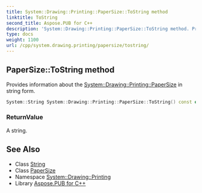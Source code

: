 ```yaml
---
title: System::Drawing::Printing::PaperSize::ToString method
linktitle: ToString
second_title: Aspose.PUB for C++
description: 'System::Drawing::Printing::PaperSize::ToString method. Provides information about the System::Drawing::Printing::PaperSize in string form in C++.'
type: docs
weight: 1100
url: /cpp/system.drawing.printing/papersize/tostring/
---
```

## PaperSize::ToString method


Provides information about the [System::Drawing::Printing::PaperSize](../) in string form.

```cpp
System::String System::Drawing::Printing::PaperSize::ToString() const override
```


### ReturnValue

A string.

## See Also

* Class [String](../../../system/string/)
* Class [PaperSize](../)
* Namespace [System::Drawing::Printing](../../)
* Library [Aspose.PUB for C++](../../../)
